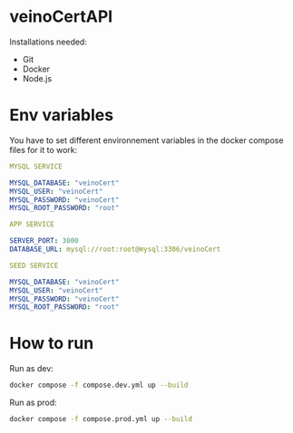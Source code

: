 # veinoCertAPI

Installations needed:

- Git
- Docker
- Node.js

# Env variables

You have to set different environnement variables in the docker compose files for it to work:

```yml
MYSQL SERVICE

MYSQL_DATABASE: "veinoCert"
MYSQL_USER: "veinoCert"
MYSQL_PASSWORD: "veinoCert"
MYSQL_ROOT_PASSWORD: "root"
```

```yml
APP SERVICE

SERVER_PORT: 3000
DATABASE_URL: mysql://root:root@mysql:3306/veinoCert
```

```yml
SEED SERVICE

MYSQL_DATABASE: "veinoCert"
MYSQL_USER: "veinoCert"
MYSQL_PASSWORD: "veinoCert"
MYSQL_ROOT_PASSWORD: "root"
```

# How to run

Run as dev:

```bash
docker compose -f compose.dev.yml up --build
```

Run as prod:

```bash
docker compose -f compose.prod.yml up --build
```
